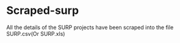 # Scraped-surp
 All the details of the SURP projects have been scraped into the file SURP.csv(Or SURP.xls)
